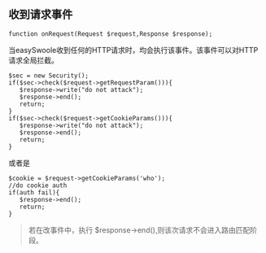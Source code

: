 收到请求事件
------

```
function onRequest(Request $request,Response $response);
```

当easySwoole收到任何的HTTP请求时，均会执行该事件。该事件可以对HTTP请求全局拦截。
```
$sec = new Security();
if($sec->check($request->getRequestParam())){
   $response->write("do not attack");
   $response->end();
   return;
}
if($sec->check($request->getCookieParams())){
   $response->write("do not attack");
   $response->end();
   return;
}
```
或者是
```
$cookie = $request->getCookieParams('who');
//do cookie auth
if(auth fail){
   $response->end();
   return;
}
```
> 若在改事件中，执行 $response->end(),则该次请求不会进入路由匹配阶段。

